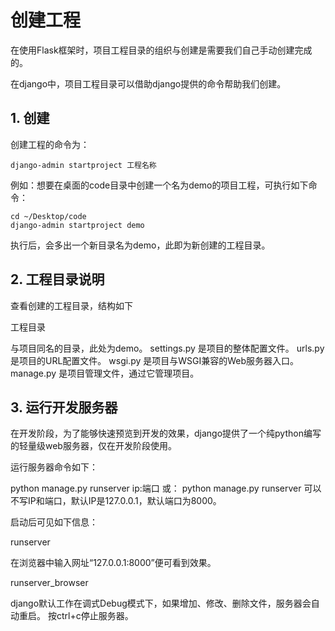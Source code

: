 # 创建工程
在使用Flask框架时，项目工程目录的组织与创建是需要我们自己手动创建完成的。

在django中，项目工程目录可以借助django提供的命令帮助我们创建。

## 1. 创建
创建工程的命令为：

```
django-admin startproject 工程名称
```
例如：想要在桌面的code目录中创建一个名为demo的项目工程，可执行如下命令：
```
cd ~/Desktop/code
django-admin startproject demo
```
执行后，会多出一个新目录名为demo，此即为新创建的工程目录。

## 2. 工程目录说明
查看创建的工程目录，结构如下

工程目录

与项目同名的目录，此处为demo。
settings.py 是项目的整体配置文件。
urls.py 是项目的URL配置文件。
wsgi.py 是项目与WSGI兼容的Web服务器入口。
manage.py 是项目管理文件，通过它管理项目。
## 3. 运行开发服务器
在开发阶段，为了能够快速预览到开发的效果，django提供了一个纯python编写的轻量级web服务器，仅在开发阶段使用。

运行服务器命令如下：

python manage.py runserver ip:端口
或：
python manage.py runserver
可以不写IP和端口，默认IP是127.0.0.1，默认端口为8000。

启动后可见如下信息：

runserver

在浏览器中输入网址“127.0.0.1:8000”便可看到效果。

runserver_browser

django默认工作在调式Debug模式下，如果增加、修改、删除文件，服务器会自动重启。
按ctrl+c停止服务器。
